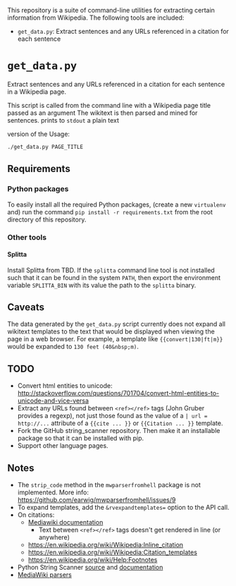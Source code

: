 This repository is a suite of command-line utilities for extracting certain
information from Wikipedia. The following tools are included:

- `get_data.py`: Extract sentences and any URLs referenced in a citation for
  each sentence

# `get_data.py`

Extract sentences and any URLs referenced in a citation for each sentence in a
Wikipedia page.

This script is called from the command line with a Wikipedia page title passed as an argument
The wikitext is then parsed and mined for sentences.  prints to `stdout` a plain text

version of the
Usage:

```bash
./get_data.py PAGE_TITLE
```

## Requirements


### Python packages

To easily install all the required Python packages, (create a new `virtualenv`
and) run the command `pip install -r requirements.txt` from the root directory
of this repository.


### Other tools


#### Splitta

Install Splitta from TBD. If the `splitta` command line tool is not installed
such that it can be found in the system `PATH`, then export the environment
variable `SPLITTA_BIN` with its value the path to the `splitta` binary.


## Caveats

The data generated by the `get_data.py` script currently does not expand all
wikitext templates to the text that would be displayed when viewing the page in
a web browser. For example, a template like `{{convert|130|ft|m}}` would be
expanded to `130 feet (40&nbsp;m)`.


## TODO

- Convert html entities to unicode:
  [http://stackoverflow.com/questions/701704/convert-html-entities-to-unicode-and-vice-versa
  ](http://stackoverflow.com/questions/701704/convert-html-entities-to-unicode-and-vice-versa)
- Extract any URLs found between `<ref></ref>` tags (John Gruber provides a
  regexp), not just those found as the value of a `| url = http://...` attribute
  of a `{{cite ... }}` or `{{Citation ... }}` template.
- Fork the GitHub string_scanner repository. Then make it an installable
  package so that it can be installed with pip.
- Support other language pages.


## Notes

- The `strip_code` method in the `mwparserfromhell` package is not implemented.
  More info: [https://github.com/earwig/mwparserfromhell/issues/9
  ](https://github.com/earwig/mwparserfromhell/issues/9)
- To expand templates, add the `&rvexpandtemplates=` option to the API call.
- On citations:
  - [Mediawiki documentation](https://www.mediawiki.org/wiki/Extension:Cite/Cite.php)
    - Text between `<ref></ref>` tags doesn't get rendered in line (or anywhere)
  - https://en.wikipedia.org/wiki/Wikipedia:Inline_citation
  - https://en.wikipedia.org/wiki/Wikipedia:Citation_templates
  - https://en.wikipedia.org/wiki/Help:Footnotes
- Python String Scanner [source](https://github.com/markwatkinson/python-string-scanner)
  and [documentation](http://asgaard.co.uk/p/Python-StringScanner)
- [MediaWiki parsers](https://www.mediawiki.org/wiki/Alternative_parsers)
